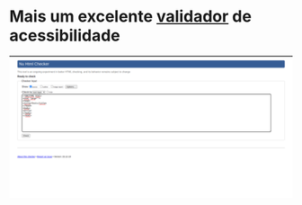 # Mais um excelente [validador](https://validator.w3.org/nu/#textarea) de acessibilidade

![validador de acessibilidade da w3 org](./validador-acessibilidade.png)